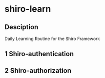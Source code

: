 # shiro-learn
## Desciption
Daily Learning Routine for the Shiro Framework
## 1 Shiro-authentication
## 2 Shiro-authorization